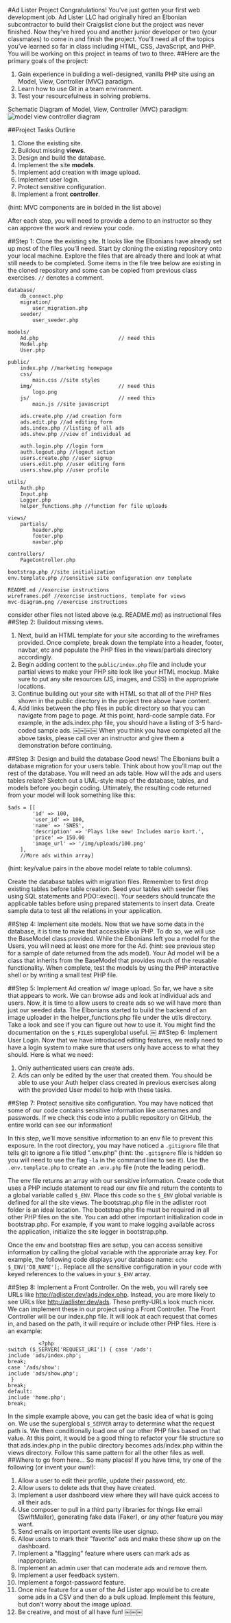 #Ad Lister Project
Congratulations! You’ve just gotten your first web development job. Ad Lister LLC had originally hired an Elbonian subcontractor to build their Craigslist clone but the project was never finished. Now they’ve hired you and another junior developer or two (your classmates) to come in and finish the project.
You’ll need all of the topics you’ve learned so far in class including HTML, CSS, JavaScript, and PHP. You will be working on this project in teams of two to three.
##Here are the primary goals of the project:
1. Gain experience in building a well-designed, vanilla PHP site using an Model, View, Controller (MVC) paradigm. 
2. Learn how to use Git in a team environment.
3. Test your resourcefulness in solving problems.

Schematic Diagram of Model, View, Controller (MVC) paradigm:
![model view controller diagram](mvc-diagram.png)


##Project Tasks Outline
1. Clone the existing site.
2. Buildout missing **views**.
3. Design and build the database.
4. Implement the site **models**.
5. Implement add creation with image upload.
6. Implement user login.
7. Protect sensitive configuration. 
8. Implement a front **controller**.

(hint: MVC components are in bolded in the list above)

After each step, you will need to provide a demo to an instructor so they can approve the work and review your code.

##Step 1: Clone the existing site.
It looks like the Elbonians have already set up most of the files you’ll need. Start by cloning the existing repository onto your local machine. Explore the files that are already there and look at what still needs to be completed. Some items in the file tree below are existing in the cloned repository and some can be copied from previous class exercises. `//` denotes a comment. 

```￼
database/ 
	db_connect.php
	migration/
		user_migration.php
	seeder/
		user_seeder.php

models/ 
	Ad.php 							// need this
	Model.php
	User.php

public/ 
	index.php //marketing homepage
	css/
		main.css //site styles
	img/ 							// need this
		logo.png
	js/								// need this
		main.js //site javascript

	ads.create.php //ad creation form
	ads.edit.php //ad editing form
	ads.index.php //listing of all ads
	ads.show.php //view of individual ad

	auth.login.php //login form 		
	auth.logout.php //logout action 	
	users.create.php //user signup		
	users.edit.php //user editing form
	users.show.php //user profile

utils/ 
	Auth.php
	Input.php 
	Logger.php
	helper_functions.php //function for file uploads

views/ 
	partials/
		header.php 
		footer.php 
		navbar.php
		
controllers/
	PageController.php 

bootstrap.php //site initialization
env.template.php //sensitive site configuration env template

README.md //exercise instructions
wireframes.pdf //exercise instructions, template for views
mvc-diagram.png //exercise instructions

```
consider other files not listed above (e.g. README.md) as instructional files 
##Step 2: Buildout missing views.
1. Next, build an HTML template for your site according to the wireframes provided. Once complete, break down the template into a header, footer, navbar, etc and populate the PHP files in the views/partials directory accordingly.
2. Begin adding content to the `public/index.php` file and include your partial views to make your PHP site look like your HTML mockup. Make sure to put any site resources (JS, images, and CSS) in the appropriate locations.
3. Continue building out your site with HTML so that all of the PHP files shown in the public directory in the project tree above have content.
4. Add links between the php files in public directory so that you can navigate from page to page. At this point, hard-code sample data. For example, in the ads.index.php file, you should have a listing of 3-5 hard-coded sample ads. 
￼￼￼￼
When you think you have completed all the above tasks, please call over an instructor and give them a demonstration before continuing.

##Step 3: Design and build the database
Good news! The Elbonians built a database migration for your users table. Think about how you’ll map out the rest of the database. You will need an ads table. How will the ads and users tables relate?
Sketch out a UML-style map of the database, tables, and models before you begin coding.
Ultimately, the resulting code returned from your model will look something like this:

~~~~
$ads = [[
        'id' => 100,
        'user_id' => 100,
        'name' => 'SNES',
        'description' => 'Plays like new! Includes mario kart.', 
        'price' => 150.00
        'image_url' => '/img/uploads/100.png'
    ],
    //More ads within array]
~~~~
(hint: key/value pairs in the above model relate to table columns).

Create the database tables with migration files. Remember to first drop existing tables before table creation. Seed your tables with seeder files using SQL statements and PDO::exec(). Your seeders should truncate the applicable tables before using prepared statements to insert data. Create sample data to test all the relations in your application.

##Step 4: Implement site models.
Now that we have some data in the database, it is time to make that accessible via PHP. To do so, we will use the BaseModel class provided.
While the Elbonians left you a model for the Users, you will need at least one more for the Ad. (hint: see previous step for a sample of date returned from the ads model). Your Ad model will be a class that inherits from the BaseModel that provides much of the reusable functionality.
When complete, test the models by using the PHP interactive shell or by writing a small test PHP file.

##Step 5: Implement Ad creation w/ image upload.
So far, we have a site that appears to work. We can browse ads and look at individual ads and users. Now, it is time to allow users to create ads so we will have more than just our seeded data.
The Elbonians started to build the backend of an image uploader in the helper_functions.php file under the utils directory. Take a look and see if you can figure out how to use it. You might find the documentation on the `$_FILES` superglobal useful.
￼
##Step 6: Implement User Login.
Now that we have introduced editing features, we really need to have a login system to make sure that users only have access to what they should. Here is what we need:

1. Only authenticated users can create ads.
2. Ads can only be edited by the user that created them.
You should be able to use your Auth helper class created in previous exercises along with the provided User model to help with these tasks.

##Step 7: Protect sensitive site configuration. 
You may have noticed that some of our code contains sensitive information like usernames and passwords. If we check this code into a public repository on GitHub, the entire world can see our information! 

In this step, we’ll move sensitive information to an env file to prevent this exposure. In the root directory, you may have noticed a `.gitignore` file that tells git to ignore a file titled ".env.php” (hint: the `.gitignore` file is hidden so you will need to use the flag `-la` in the command line to see it). Use the `.env.template.php` to create an `.env.php` file (note the leading period). 

The env file returns an array with our sensitive information. Create code that uses a PHP include statement to read our env file and return the contents to a global variable called `$_ENV`.
Place this code so the `$_ENV` global variable is defined for all the site views. The bootstrap.php file in the adlister root folder is an ideal location. The bootstrap.php file must be required in all other PHP files on the site. 
You can add other important initialization code in bootstrap.php. For example, if you want to make logging available across the application, initialize the site logger in bootstrap.php.

Once the env and bootstrap files are setup, you can access sensitive information by calling the global variable with the approriate array key. For example, the following code displays your database name:
`echo $_ENV['DB_NAME'];`. Replace all the sensitive configuration in your code with keyed references to the values in your `$_ENV` array. 

##Step 8: Implement a Front Controller.
On the web, you will rarely see URLs like http://adlister.dev/ads.index.php. Instead, you are more likely to see URLs like http://adlister.dev/ads. These pretty-URLs look much nicer. We can implement these in our project using a Front Controller.
The Front Controller will be our index.php file. It will look at each request that comes in, and based on the path, it will require or include other PHP files. Here is an example:

```
￼￼￼￼￼￼￼￼￼￼<?php
switch ($_SERVER['REQUEST_URI']) { case '/ads':
include 'ads/index.php';
break;
case '/ads/show':
include 'ads/show.php';
￼}
break; 
default:
include 'home.php'; 
break;
```

In the simple example above, you can get the basic idea of what is going on. We use the superglobal `$_SERVER` array to determine what the request path is. We then conditionally load one of our other PHP files based on that value.
At this point, it would be a good thing to refactor your file structure so
that ads.index.php in the public directory becomes ads/index.php within the views directory. Follow this same pattern for all the other files as well.
##Where to go from here...
So many places! If you have time, try one of the following (or invent your own!): 

1. Allow a user to edit their profile, update their password, etc.
2. Allow users to delete ads that they have created.
3. Implement a user dashboard view where they will have quick access to all their ads.
4. Use composer to pull in a third party libraries for things like email (SwiftMailer),
generating fake data (Faker), or any other feature you may want.
5. Send emails on important events like user signup.
6. Allow users to mark their "favorite" ads and make these show up on the dashboard.
7. Implement a "flagging" feature where users can mark ads as inappropriate.
8. Implement an admin user that can moderate ads and remove them.
9. Implement a user feedback system.
10. Implement a forgot-password feature.
11. Once nice feature for a user of the Ad Lister app would be to create some ads in a CSV and then do a bulk upload. Implement this feature, but don't worry about the image upload.
12. Be creative, and most of all have fun!
￼￼￼
